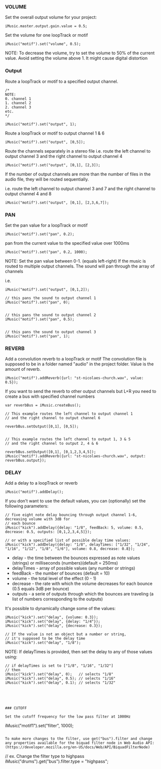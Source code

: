 ### VOLUME

Set the overall output volume for your project:

```
iMusic.master.output.gain.value = 0.5;
```

Set the volume for one loopTrack or motif

```
iMusic("motif").set("volume", 0.5);
```

NOTE: To decrease the volume, try to set the volume to 50% of the current value. Avoid setting the volume above 1. It might cause digital distortion





### Output


Route a loopTrack or motif to a specified output channel. 

```
/*
NOTE:
0. channel 1
1. channel 2
2. channel 3 
etc.
*/

iMusic("motif").set("output", 1);
```

Route a loopTrack or motif to output channel 1 & 6
```
iMusic("motif").set("output", [0,5]);
```


Route the channels separately in a stereo file i.e. route the left channel to output channel 3 and the right channel to output channel 4
```
iMusic("motif").set("output", [0,1], [2,3]);
```

If the number of output channels are more than the number of files in the audio file, they will be routed sequentially.

i.e.
route the left channel to output channel 3 and 7 and the right channel to output channel 4 and 8
```
iMusic("motif").set("output", [0,1], [2,3,6,7]);
```



### PAN

 Set the pan value for a loopTrack or motif
```
iMusic("motif").set("pan", 0.2);
```

pan from the current value to the specified value over 1000ms
```
iMusic("motif").set("pan", 0.2, 1000);
```

NOTE:
Set the pan value between 0-1. (equals left-right)
If the music is routed to multiple output channels. The sound will pan through the array of channels

i.e. 
```
iMusic("motif").set("output", [0,1,2]);

// this pans the sound to output channel 1
iMusic("motif").set("pan", 0);


// this pans the sound to output channel 2
iMusic("motif").set("pan", 0.5);


// this pans the sound to output channel 3
iMusic("motif").set("pan", 1);
```



### REVERB

Add a convolution reverb to a loopTrack or motif The convolution file is supposed to be in a folder named "audio" in the project folder. Value is the amount of reverb.
```
iMusic("motif").addReverb({url: "st-nicolaes-church.wav", value: 0.5});
```

If you want to send the reverb to other output channels but L+R you need to create a bus with specified channel numbers

```
var reverbBus = iMusic.createBus();

// This example routes the left channel to output channel 1
// and the right channel to output channel 6

reverbBus.setOutput([0,1], [0,5]);


// This example routes the left channel to output 1, 3 & 5
// and the right channel to output 2, 4 & 6

reverbBus.setOutput([0,1], [0,1,2,3,4,5]);
iMusic("motif").addReverb({url: "st-nicolaes-church.wav", output: reverbBus.output});
```




### DELAY

Add a delay to a loopTrack or reverb
```
iMusic("motif").addDelay();
```

If you don't want to use the default values, you can (optionally) set the following parameters:
```
// five eight note delay bouncing through output channel 1-6, decreasing volume with 3dB for 
// each bounce
iMusic("kick").addDelay({delay: "1/8", feedBack: 5, volume: 0.5, decrease: 0.5, outputs: [0,1,2,3,4,5]});

// or with a specified list of possible delay time values:
iMusic("kick").addDelay({delay: "1/8", delayTimes: ["1/32", "1/24", "1/16", "1/12", "1/8", "1/6"], volume: 0.8, decrease: 0.8});
```
* delay - the time between the bounces expressed as note values (strings) or milliseconds (numbers)(default = 250ms)
* delayTimes - array of possible values (any number or strings)
* feedBack - the number of bounces (default = 10)
* volume - the total level of the effect (0 - 1)
* decrease - the rate with which the volume decreases for each bounce (0.5 equals 3dB per bounce)
* outputs - a serie of outputs through which the bounces are traveling (a list of numbers corresponding to the outputs)

It's possible to dynamically change some of the values:
```
iMusic("kick").set("delay", {volume: 0.3});
iMusic("kick").set("delay", {delay: "1/4"});
iMusic("kick").set("delay", {decrease: 0.3});

// If the value is not an object but a number or string,
// it's supposed to be the delay time
iMusic("kick").set("delay", "1/8");
```

NOTE:
If delayTimes is provided, then set the delay to any of those values using:

```
// if delayTimes is set to ["1/8", "1/16", "1/32"]
// then 
iMusic("kick").set("delay", 0);   // selects "1/8"
iMusic("kick").set("delay", 0.5); // selects "1/16"
iMusic("kick").set("delay", 0.1); // selects "1/32"





### CUTOFF

Set the cutoff frequency for the low pass filter at 1000Hz
```
iMusic("motif1").set("filter", 1000);
```

To make more changes to the filter, use get("bus").filter and change any properties available for the biquad filter node in Web Audio API: (https://developer.mozilla.org/en-US/docs/Web/API/BiquadFilterNode)

```
// ex. Change the filter type to highpass
iMusic("drums").get("bus").filter.type = "highpass";
```
